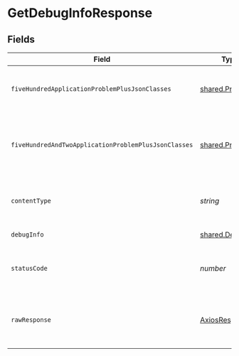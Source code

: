 # GetDebugInfoResponse


## Fields

| Field                                                               | Type                                                                | Required                                                            | Description                                                         |
| ------------------------------------------------------------------- | ------------------------------------------------------------------- | ------------------------------------------------------------------- | ------------------------------------------------------------------- |
| `fiveHundredApplicationProblemPlusJsonClasses`                      | [shared.Problem](../../../sdk/models/shared/problem.md)[]           | :heavy_minus_sign:                                                  | problem with getting execution logs from storage                    |
| `fiveHundredAndTwoApplicationProblemPlusJsonClasses`                | [shared.Problem](../../../sdk/models/shared/problem.md)[]           | :heavy_minus_sign:                                                  | problem with getting debug information from the Kuberenetes cluster |
| `contentType`                                                       | *string*                                                            | :heavy_check_mark:                                                  | HTTP response content type for this operation                       |
| `debugInfo`                                                         | [shared.DebugInfo](../../../sdk/models/shared/debuginfo.md)         | :heavy_minus_sign:                                                  | successful operation                                                |
| `statusCode`                                                        | *number*                                                            | :heavy_check_mark:                                                  | HTTP response status code for this operation                        |
| `rawResponse`                                                       | [AxiosResponse](https://axios-http.com/docs/res_schema)             | :heavy_check_mark:                                                  | Raw HTTP response; suitable for custom response parsing             |
